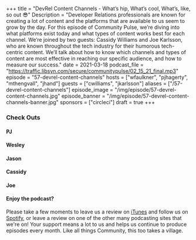 +++
title = "DevRel Content Channels - What’s hip, What’s cool, What’s, like, so out 😎"
Description = "Developer Relations professionals are known for creating a lot of content and the platforms that are available to us seem to grow by the day. For this episode of Community Pulse, we’re diving into what platforms exist today and what types of content works best for each channel. We’re joined by two guests: Cassidy Williams and Joe Karlsson, who are known throughout the tech industry for their humorous tech-centric content. We’ll talk about how to know which channels and types of content are most effective in reaching our specific audience, and how to measure our success."
date = 2021-03-18
podcast_file = "https://traffic.libsyn.com/secure/communitypulse/02_15_21_final.mp3"
episode = "57-devrel-content-channels"
hosts = ["wfaulkner", "pjhagerty", "mthengvall", "jhand"]
guests = ["cwilliams", "jkarlsson"]
aliases = ["/57-devrel-content-channels"]
episode_image = "/img/episode/57-devrel-content-channels.jpg"
episode_banner = "/img/episode/57-devrel-content-channels-banner.jpg"
sponsors = ["circleci"]
draft = true
+++

### Check Outs

#### PJ

#### Wesley

#### Jason

#### Cassidy

#### Joe

#### Enjoy the podcast?
Please take a few moments to leave us a review on [iTunes](https://itunes.apple.com/us/podcast/community-pulse/id1218368182?mt=2) and follow us on [Spotify](https://open.spotify.com/show/3I7g5WfMSgpWu38zZMjet?si=565TMb81SaWwrJYbAIeOxQ), or leave a review on one of the other many podcasting sites that we're on! Your support means a lot to us and helps us continue to produce episodes every month. Like all things Community, this too takes a village.
